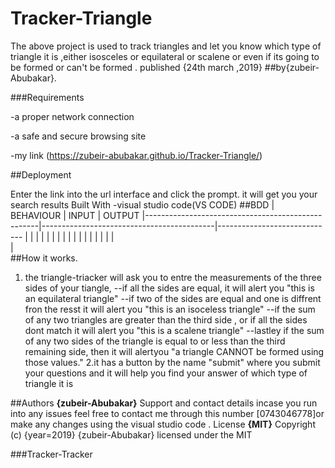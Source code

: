 # Tracker-Triangle
The above project is used to track triangles and let you know which type of triangle it is ,either isosceles or equilateral or scalene or even if its going to be formed or can't be formed . published {24th march ,2019}
##by{zubeir-Abubakar}.

###Requirements

-a proper network connection

-a safe and secure browsing site

-my link (https://zubeir-abubakar.github.io/Tracker-Triangle/)

##Deployment

Enter the link into the url interface and click the prompt. it will get you your search results
Built With
-visual studio code(VS CODE)
##BDD
| BEHAVIOUR                                         |      INPUT                                | OUTPUT
|---------------------------------------------------|-------------------------------------------|-----------------------------
|                                                   |                                           |
|                                                   |                                           |
|                                                   |                                           |
|                                                   |                                           |
|                                                   |                                           |
|
|               
|               
##How it works.
1.	the triangle-triacker will ask you to entre the measurements of the three sides of your tiangle,
--if all the sides are equal, it will alert you "this is an equilateral triangle" 
--if two of the sides are equal and one is diffrent fron the resst it will alert you "this is an isoceless triangle"
--if the sum of any two triangles are greater than the third side , or if all the sides dont match it will alert you "this is a scalene triangle" 
--lastley if the sum of any two sides of the triangle is equal to or less than the third remaining side, then it will alertyou "a triangle CANNOT be formed using those values." 
2.it has a button by the name "submit" where you submit your questions and it will help you find your answer of which type of triangle it is

##Authors
**{zubeir-Abubakar}**
Support and contact details
incase you run into any issues feel free to contact me through this number [0743046778]or make any changes using the visual studio code .
License
**{MIT}**
Copyright (c) {year=2019} {zubeir-Abubakar}
licensed under the MIT

###Tracker-Tracker
